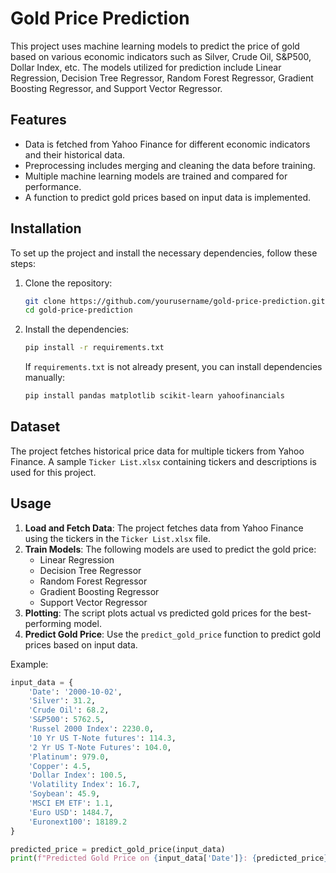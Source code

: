 # Gold Price Prediction

This project uses machine learning models to predict the price of gold based on various economic indicators such as Silver, Crude Oil, S&P500, Dollar Index, etc. The models utilized for prediction include Linear Regression, Decision Tree Regressor, Random Forest Regressor, Gradient Boosting Regressor, and Support Vector Regressor.

## Features

- Data is fetched from Yahoo Finance for different economic indicators and their historical data.
- Preprocessing includes merging and cleaning the data before training.
- Multiple machine learning models are trained and compared for performance.
- A function to predict gold prices based on input data is implemented.

## Installation

To set up the project and install the necessary dependencies, follow these steps:

1. Clone the repository:
    ```bash
    git clone https://github.com/yourusername/gold-price-prediction.git
    cd gold-price-prediction
    ```

2. Install the dependencies:
    ```bash
    pip install -r requirements.txt
    ```

    If `requirements.txt` is not already present, you can install dependencies manually:
    ```bash
    pip install pandas matplotlib scikit-learn yahoofinancials
    ```

## Dataset

The project fetches historical price data for multiple tickers from Yahoo Finance. A sample `Ticker List.xlsx` containing tickers and descriptions is used for this project.

## Usage

1. **Load and Fetch Data**: The project fetches data from Yahoo Finance using the tickers in the `Ticker List.xlsx` file.
2. **Train Models**: The following models are used to predict the gold price:
    - Linear Regression
    - Decision Tree Regressor
    - Random Forest Regressor
    - Gradient Boosting Regressor
    - Support Vector Regressor
3. **Plotting**: The script plots actual vs predicted gold prices for the best-performing model.
4. **Predict Gold Price**: Use the `predict_gold_price` function to predict gold prices based on input data.

Example:
```python
input_data = {
    'Date': '2000-10-02',
    'Silver': 31.2,
    'Crude Oil': 68.2,
    'S&P500': 5762.5,
    'Russel 2000 Index': 2230.0,
    '10 Yr US T-Note futures': 114.3,
    '2 Yr US T-Note Futures': 104.0,
    'Platinum': 979.0,
    'Copper': 4.5,
    'Dollar Index': 100.5,
    'Volatility Index': 16.7,
    'Soybean': 45.9,
    'MSCI EM ETF': 1.1,
    'Euro USD': 1484.7,
    'Euronext100': 18189.2
}

predicted_price = predict_gold_price(input_data)
print(f"Predicted Gold Price on {input_data['Date']}: {predicted_price}")
